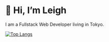 # 👋 Hi, I’m Leigh
I am a Fullstack Web Developer living in Tokyo. 

[![Top Langs](https://github-readme-stats.vercel.app/api/top-langs/?username=louiseleighhh)](https://github.com/louiseleighhh/github-readme-stats)

<!---
louiseleighhh/louiseleighhh is a ✨ special ✨ repository because its `README.md` (this file) appears on your GitHub profile.
You can click the Preview link to take a look at your changes.
--->
